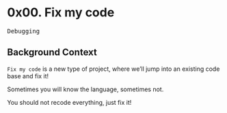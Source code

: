 # 0x00. Fix my code
<kbd>Debugging</kbd>

## Background Context
`Fix my code` is a new type of project, where we’ll jump into an existing code base and fix it!

Sometimes you will know the language, sometimes not.

You should not recode everything, just fix it!
